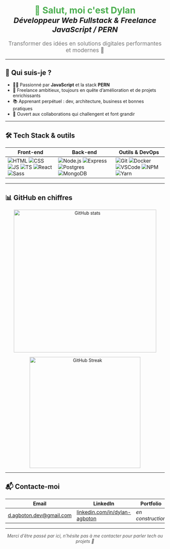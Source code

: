 <h1 align="center">
  <span style="color:#4CAF50;">👋 Salut, moi c'est Dylan</span><br/>
  <sub><em>Développeur Web Fullstack & Freelance JavaScript / PERN</em></sub>
</h1>

<p align="center" style="font-size:1.1rem; color:#777;">
  Transformer des idées en solutions digitales performantes et modernes 🚀
</p>

---

## 🎯 Qui suis-je ?

- 👨‍💻 Passionné par **JavaScript** et la stack **PERN**  
- 🚀 Freelance ambitieux, toujours en quête d’amélioration et de projets enrichissants  
- 📚 Apprenant perpétuel : dev, architecture, business et bonnes pratiques  
- 🤝 Ouvert aux collaborations qui challengent et font grandir  

---

## 🛠️ Tech Stack & outils

| Front-end                         | Back-end                        | Outils & DevOps                       |
| -------------------------------- | ------------------------------ | ----------------------------------- |
| ![HTML](https://skillicons.dev/icons?i=html) ![CSS](https://skillicons.dev/icons?i=css) ![JS](https://skillicons.dev/icons?i=js) ![TS](https://skillicons.dev/icons?i=ts) ![React](https://skillicons.dev/icons?i=react) ![Sass](https://skillicons.dev/icons?i=sass) | ![Node.js](https://skillicons.dev/icons?i=nodejs) ![Express](https://skillicons.dev/icons?i=express) ![Postgres](https://skillicons.dev/icons?i=postgres) ![MongoDB](https://skillicons.dev/icons?i=mongodb) | ![Git](https://skillicons.dev/icons?i=git) ![Docker](https://skillicons.dev/icons?i=docker) ![VSCode](https://skillicons.dev/icons?i=vscode) ![NPM](https://skillicons.dev/icons?i=npm) ![Yarn](https://skillicons.dev/icons?i=yarn) |

---

## 📊 GitHub en chiffres

<p align="center">
  <img src="https://github-readme-stats.vercel.app/api?username=AtticaWebDev&show_icons=true&count_private=true&theme=gruvbox" alt="GitHub stats" width="450" />
</p>

<p align="center">
  <img src="https://github-readme-streak-stats.herokuapp.com/?user=AtticaWebDev&theme=gruvbox" alt="GitHub Streak" width="350" />
</p>

---

## 📬 Contacte-moi

| Email                          | LinkedIn                                       | Portfolio                |
| ------------------------------ | ---------------------------------------------- | ------------------------ |
| <a href="mailto:d.agboton.dev@gmail.com">d.agboton.dev@gmail.com</a> | [linkedin.com/in/dylan-agboton](https://www.linkedin.com/in/dylan-agboton) | *en construction*        |

---

<p align="center" style="font-style: italic; color:#555;">
  Merci d'être passé par ici, n’hésite pas à me contacter pour parler tech ou projets 🤝
</p>
